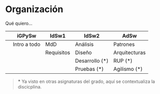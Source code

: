 # Organización

Qué quiero...

||iGPySw|IdSw1|IdSw2|AdSw
|-|-|-|-|-
||Intro a todo  |MdD        |Análisis           |Patrones
||              |Requisitos |Diseño             |Arquitecturas
||              |           |Desarrollo (\*)    |RUP (\*)
||              |           |Pruebas (\*)       |Agilismo (\*)

 > **\*** Ya visto en otras asignaturas del grado, aquí se contextualiza la discicplina.